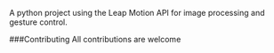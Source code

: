 A python project using the Leap Motion API for image processing and gesture control. 

###Contributing
All contributions are welcome
